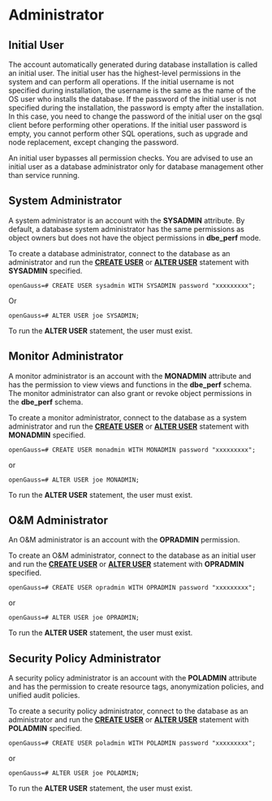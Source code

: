 # Administrator<a name="EN-US_TOPIC_0289900895"></a>

## Initial User<a name="en-us_topic_0283136784_en-us_topic_0237121100_section41994915210"></a>

The account automatically generated during database installation is called an initial user. The initial user has the highest-level permissions in the system and can perform all operations. If the initial username is not specified during installation, the username is the same as the name of the OS user who installs the database. If the password of the initial user is not specified during the installation, the password is empty after the installation. In this case, you need to change the password of the initial user on the gsql client before performing other operations. If the initial user password is empty, you cannot perform other SQL operations, such as upgrade and node replacement, except changing the password.

An initial user bypasses all permission checks. You are advised to use an initial user as a database administrator only for database management other than service running.

## System Administrator<a name="en-us_topic_0283136784_en-us_topic_0237121100_section441452135814"></a>

A system administrator is an account with the  **SYSADMIN**  attribute. By default, a database system administrator has the same permissions as object owners but does not have the object permissions in  **dbe\_perf**  mode.

To create a database administrator, connect to the database as an administrator and run the  **[CREATE USER](create-user.md)**  or  **[ALTER USER](alter-user.md)**  statement with  **SYSADMIN**  specified.

```
openGauss=# CREATE USER sysadmin WITH SYSADMIN password "xxxxxxxxx";
```

Or

```
openGauss=# ALTER USER joe SYSADMIN;
```

To run the  **ALTER USER**  statement, the user must exist.

## Monitor Administrator<a name="section4709123485918"></a>

A monitor administrator is an account with the  **MONADMIN**  attribute and has the permission to view views and functions in the  **dbe\_perf**  schema. The monitor administrator can also grant or revoke object permissions in the  **dbe\_perf**  schema.

To create a monitor administrator, connect to the database as a system administrator and run the  **[CREATE USER](create-user.md)**  or  **[ALTER USER](alter-user.md)**  statement with  **MONADMIN**  specified.

```
openGauss=# CREATE USER monadmin WITH MONADMIN password "xxxxxxxxx";
```

or

```
openGauss=# ALTER USER joe MONADMIN;
```

To run the  **ALTER USER**  statement, the user must exist.

## O&M Administrator<a name="section716203810597"></a>

An O&M administrator is an account with the  **OPRADMIN**  permission.

To create an O&M administrator, connect to the database as an initial user and run the  **[CREATE USER](create-user.md)**  or  **[ALTER USER](alter-user.md)**  statement with  **OPRADMIN**  specified.

```
openGauss=# CREATE USER opradmin WITH OPRADMIN password "xxxxxxxxx";
```

or

```
openGauss=# ALTER USER joe OPRADMIN;
```

To run the  **ALTER USER**  statement, the user must exist.

## Security Policy Administrator<a name="section319844011593"></a>

A security policy administrator is an account with the  **POLADMIN**  attribute and has the permission to create resource tags, anonymization policies, and unified audit policies.

To create a security policy administrator, connect to the database as an administrator and run the  **[CREATE USER](create-user.md)**  or  **[ALTER USER](alter-user.md)**  statement with  **POLADMIN**  specified.

```
openGauss=# CREATE USER poladmin WITH POLADMIN password "xxxxxxxxx";
```

or

```
openGauss=# ALTER USER joe POLADMIN;
```

To run the  **ALTER USER**  statement, the user must exist.

